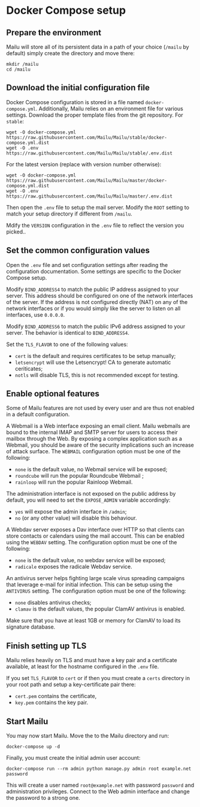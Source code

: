 Docker Compose setup
====================

Prepare the environment
-----------------------

Mailu will store all of its persistent data in a path of your choice
(``/mailu`` by default) simply create the directory and move there:

```
mkdir /mailu
cd /mailu
```

Download the initial configuration file
---------------------------------------

Docker Compose configuration is stored in a file named ``docker-compose.yml``.
Additionally, Mailu relies on an environment file for various settings.
Download the proper template files from the git repository. For `stable`:

```
wget -O docker-compose.yml https://raw.githubusercontent.com/Mailu/Mailu/stable/docker-compose.yml.dist
wget -O .env https://raw.githubusercontent.com/Mailu/Mailu/stable/.env.dist
```

For the latest version (replace with version number otherwise):

```
wget -O docker-compose.yml https://raw.githubusercontent.com/Mailu/Mailu/master/docker-compose.yml.dist
wget -O .env https://raw.githubusercontent.com/Mailu/Mailu/master/.env.dist
```

Then open the ``.env`` file to setup the mail server. Modify the ``ROOT`` setting
to match your setup directory if different from ``/mailu``.

Mdify the ``VERSION`` configuration in the ``.env`` file to reflect the version you picked..

Set the common configuration values
-----------------------------------

Open the ``.env`` file and set configuration settings after reading the configuration
documentation. Some settings are specific to the Docker Compose setup.

Modify ``BIND_ADDRESS4`` to match the public IP address assigned to your server.
This address should be configured on one of the network interfaces of the server.
If the address is not configured directly (NAT) on any of the network interfaces or if
you would simply like the server to listen on all interfaces, use ``0.0.0.0``.

Modify ``BIND_ADDRESS6`` to match the public IPv6 address assigned to your server.
The behavior is identical to ``BIND_ADDRESS4``.

Set the `TLS_FLAVOR` to one of the following
values:
- `cert` is the default and requires certificates to be setup manually;
- `letsencrypt` will use the Letsencrypt! CA to generate automatic ceriticates;
- `notls` will disable TLS, this is not recommended except for testing.

Enable optional features
------------------------

Some of Mailu features are not used by every user and are thus not enabled in a
default configuration.

A Webmail is a Web interface exposing an email client. Mailu webmails are
bound to the internal IMAP and SMTP server for users to access their mailbox through
the Web. By exposing a complex application such as a Webmail, you should be aware of
the security implications such an increase of attack surface. The ``WEBMAIL``
configuration option must be one of the following:

- ``none`` is the default value, no Webmail service will be exposed;
- ``roundcube`` will run the popular Roundcube Webmail ;
- ``rainloop`` will run the popular Rainloop Webmail.

The administration interface is not exposed on the public address by default,
you will need to set the ``EXPOSE_ADMIN`` variable accordingly:

- ``yes`` will expose the admin interface in ``/admin``;
- ``no`` (or any other value) will disable this behaviour.

A Webdav server exposes a Dav interface over HTTP so that clients can store
contacts or calendars using the mail account. This can be enabled using the `WEBDAV`
setting. The configuration option must be one of the following:

- ``none`` is the default value, no webdav service will be exposed;
- ``radicale`` exposes the radicale Webdav service.

An antivirus server helps fighting large scale virus spreading campaigns
that leverage e-mail for initial infection. This can be setup using the ``ANTIVIRUS``
setting. The configuration option must be one of the following:

- ``none`` disables antivirus checks;
- ``clamav`` is the default values, the popular ClamAV antivirus is enabled.

Make sure that you have at least 1GB or memory for ClamAV to load its signature
database.

Finish setting up TLS
---------------------

Mailu relies heavily on TLS and must have a key pair and a certificate
available, at least for the hostname configured in the ``.env`` file.

If you set `TLS_FLAVOR` to `cert` or if then you must create a `certs` directory
in your root path and setup a key-certificate pair there:
 - ``cert.pem`` contains the certificate,
 - ``key.pem`` contains the key pair.

Start Mailu
-----------

You may now start Mailu. Move the to the Mailu directory and run:

```
docker-compose up -d
```

Finally, you must create the initial admin user account:

```
docker-compose run --rm admin python manage.py admin root example.net password
```

This will create a user named ``root@example.net`` with password ``password`` and administration privileges. Connect to the Web admin interface and change the password to a strong one.
